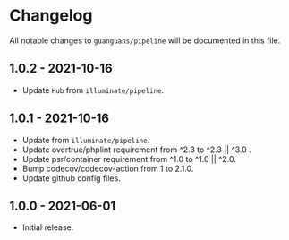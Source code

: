 # Changelog

All notable changes to `guanguans/pipeline` will be documented in this file.

## 1.0.2 - 2021-10-16

* Update `Hub` from `illuminate/pipeline`.

## 1.0.1 - 2021-10-16

* Update from `illuminate/pipeline`.
* Update overtrue/phplint requirement from ^2.3 to ^2.3 || ^3.0 .
* Update psr/container requirement from ^1.0 to ^1.0 || ^2.0.
* Bump codecov/codecov-action from 1 to 2.1.0.
* Update github config files.

## 1.0.0 - 2021-06-01

* Initial release.
